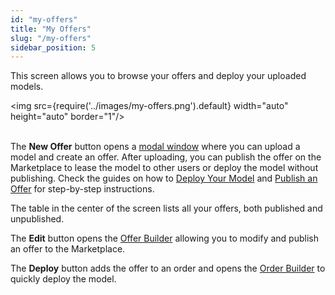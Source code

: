 ```yaml
---
id: "my-offers"
title: "My Offers"
slug: "/my-offers"
sidebar_position: 5
---
```


This screen allows you to browse your offers and deploy your uploaded models.

<img src={require('../images/my-offers.png').default} width="auto" height="auto" border="1"/>
<br/>
<br/>

The **New Offer** button opens a [modal window](/marketplace/my-offers/new-offer) where you can upload a model and create an offer. After uploading, you can publish the offer on the Marketplace to lease the model to other users or deploy the model without publishing. Check the guides on how to [Deploy Your Model](/marketplace/guides/publish-offer) and [Publish an Offer](/marketplace/guides/publish-offer) for step-by-step instructions.

The table in the center of the screen lists all your offers, both published and unpublished.

The **Edit** button opens the [Offer Builder](/marketplace/my-offers/offer-builder) allowing you to modify and publish an offer to the Marketplace.

The **Deploy** button adds the offer to an order and opens the [Order Builder](/marketplace/order-builder) to quickly deploy the model.
